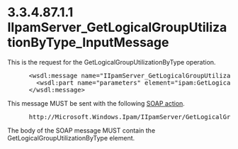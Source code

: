 <html dir="LTR" xmlns:mshelp="http://msdn.microsoft.com/mshelp" xmlns:ddue="http://ddue.schemas.microsoft.com/authoring/2003/5" xmlns:xlink="http://www.w3.org/1999/xlink" xmlns:tool="http://www.microsoft.com/tooltip">
 <body>
 <div id="header">
 <h1 class="heading">3.3.4.87.1.1 IIpamServer_GetLogicalGroupUtilizationByType_InputMessage</h1>
 </div>
 <div id="mainSection">
 <div id="mainBody">
 <div id="allHistory" class="saveHistory"></div>
 <div id="sectionSection0" class="section" name="collapseableSection">
 

<p>This is the request for the GetLogicalGroupUtilizationByType
operation.</p>

<dl>
<dd>
<div><pre> &lt;wsdl:message name=&quot;IIpamServer_GetLogicalGroupUtilizationByType_InputMessage&quot;&gt;
   &lt;wsdl:part name=&quot;parameters&quot; element=&quot;ipam:GetLogicalGroupUtilizationByType&quot; /&gt;
 &lt;/wsdl:message&gt;
</pre></div>
</dd></dl>

<p>This message MUST be sent with the following <a href="21b4a631-8f28-420f-822f-c5f879d5046e.md#gt_c1358651-96c1-4ce0-8e1f-b0b7a94145e3">SOAP action</a>.</p>

<dl>
<dd>
<div><pre> http://Microsoft.Windows.Ipam/IIpamServer/GetLogicalGroupUtilizationByType
</pre></div>
</dd></dl>

<p>The body of the SOAP message MUST contain the
GetLogicalGroupUtilizationByType element.</p>


 </div>
 </div>
 </div>
 </body>
</html>